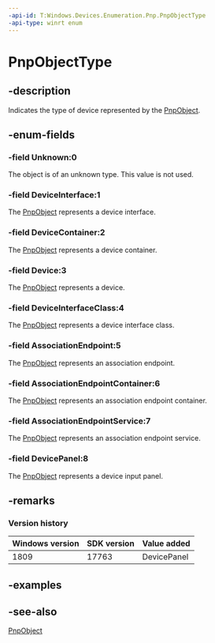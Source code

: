 ```yaml
---
-api-id: T:Windows.Devices.Enumeration.Pnp.PnpObjectType
-api-type: winrt enum
---
```


<!-- Enumeration syntax
public enum Windows.Devices.Enumeration.Pnp.PnpObjectType : int
-->

# PnpObjectType

## -description

Indicates the type of device represented by the [PnpObject](pnpobject.md).

## -enum-fields

### -field Unknown:0

The object is of an unknown type. This value is not used.

### -field DeviceInterface:1

The [PnpObject](pnpobject.md) represents a device interface.

### -field DeviceContainer:2

The [PnpObject](pnpobject.md) represents a device container.

### -field Device:3

The [PnpObject](pnpobject.md) represents a device.

### -field DeviceInterfaceClass:4

The [PnpObject](pnpobject.md) represents a device interface class.

### -field AssociationEndpoint:5

The [PnpObject](pnpobject.md) represents an association endpoint.

### -field AssociationEndpointContainer:6

The [PnpObject](pnpobject.md) represents an association endpoint container.

### -field AssociationEndpointService:7

The [PnpObject](pnpobject.md) represents an association endpoint service.

### -field DevicePanel:8

The [PnpObject](pnpobject.md) represents a device input panel.

## -remarks

### Version history

| Windows version | SDK version | Value added |
| -- | -- | -- |
| 1809 | 17763 | DevicePanel |

## -examples

## -see-also

[PnpObject](pnpobject.md)
